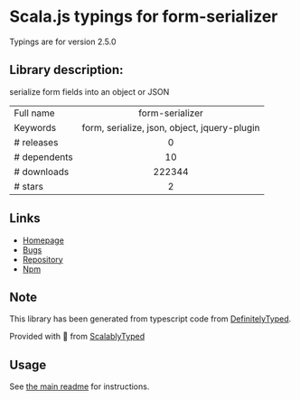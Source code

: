 
# Scala.js typings for form-serializer

Typings are for version 2.5.0

## Library description:
serialize form fields into an object or JSON

|                    |                 |
| ------------------ | :-------------: |
| Full name          | form-serializer |
| Keywords           | form, serialize, json, object, jquery-plugin |
| # releases         | 0 |
| # dependents       | 10 |
| # downloads        | 222344 |
| # stars            | 2 |

## Links
- [Homepage](https://github.com/macek/jquery-serialize-object)
- [Bugs](https://github.com/macek/jquery-serialize-object/issues)
- [Repository](https://github.com/macek/jquery-serialize-object)
- [Npm](https://www.npmjs.com/package/form-serializer)
    


## Note
This library has been generated from typescript code from [DefinitelyTyped](https://definitelytyped.org).

Provided with :purple_heart: from [ScalablyTyped](https://github.com/oyvindberg/ScalablyTyped)

## Usage
See [the main readme](../../readme.md) for instructions.


